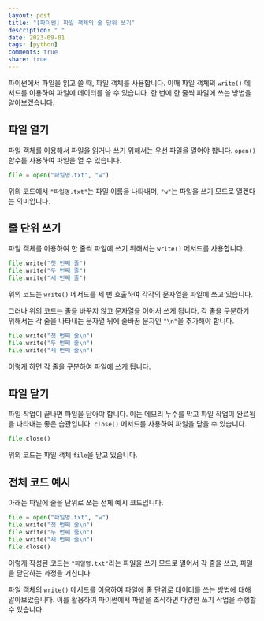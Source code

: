 ```yaml
---
layout: post
title: "[파이썬] 파일 객체의 줄 단위 쓰기"
description: " "
date: 2023-09-01
tags: [python]
comments: true
share: true
---
```


파이썬에서 파일을 읽고 쓸 때, 파일 객체를 사용합니다. 이때 파일 객체의 `write()` 메서드를 이용하여 파일에 데이터를 쓸 수 있습니다. 한 번에 한 줄씩 파일에 쓰는 방법을 알아보겠습니다. 

## 파일 열기

파일 객체를 이용해서 파일을 읽거나 쓰기 위해서는 우선 파일을 열어야 합니다. `open()` 함수를 사용하여 파일을 열 수 있습니다. 

```python
file = open("파일명.txt", "w")
```

위의 코드에서 `"파일명.txt"`는 파일 이름을 나타내며, `"w"`는 파일을 쓰기 모드로 열겠다는 의미입니다.

## 줄 단위 쓰기

파일 객체를 이용하여 한 줄씩 파일에 쓰기 위해서는 `write()` 메서드를 사용합니다. 

```python
file.write("첫 번째 줄")
file.write("두 번째 줄")
file.write("세 번째 줄")
```

위의 코드는 `write()` 메서드를 세 번 호출하여 각각의 문자열을 파일에 쓰고 있습니다. 

그러나 위의 코드는 줄을 바꾸지 않고 문자열을 이어서 쓰게 됩니다. 각 줄을 구분하기 위해서는 각 줄을 나타내는 문자열 뒤에 줄바꿈 문자인 `"\n"`을 추가해야 합니다.

```python
file.write("첫 번째 줄\n")
file.write("두 번째 줄\n")
file.write("세 번째 줄\n")
```

이렇게 하면 각 줄을 구분하여 파일에 쓰게 됩니다.

## 파일 닫기

파일 작업이 끝나면 파일을 닫아야 합니다. 이는 메모리 누수를 막고 파일 작업이 완료됨을 나타내는 좋은 습관입니다. `close()` 메서드를 사용하여 파일을 닫을 수 있습니다.

```python
file.close()
```

위의 코드는 파일 객체 `file`을 닫고 있습니다.

## 전체 코드 예시

아래는 파일에 줄을 단위로 쓰는 전체 예시 코드입니다.

```python
file = open("파일명.txt", "w")
file.write("첫 번째 줄\n")
file.write("두 번째 줄\n")
file.write("세 번째 줄\n")
file.close()
```

이렇게 작성된 코드는 `"파일명.txt"`라는 파일을 쓰기 모드로 열어서 각 줄을 쓰고, 파일을 닫단하는 과정을 거칩니다.

파일 객체의 `write()` 메서드를 이용하여 파일에 줄 단위로 데이터를 쓰는 방법에 대해 알아보았습니다. 이를 활용하여 파이썬에서 파일을 조작하면 다양한 쓰기 작업을 수행할 수 있습니다.
